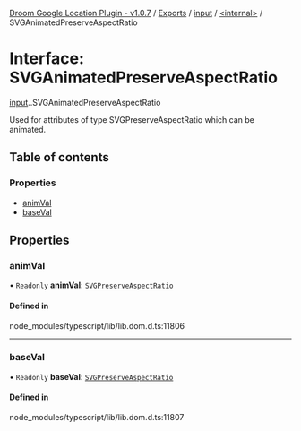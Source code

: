 [Droom Google Location Plugin - v1.0.7](../README.md) / [Exports](../modules.md) / [input](../modules/input.md) / [<internal\>](../modules/input._internal_.md) / SVGAnimatedPreserveAspectRatio

# Interface: SVGAnimatedPreserveAspectRatio

[input](../modules/input.md).[<internal>](../modules/input._internal_.md).SVGAnimatedPreserveAspectRatio

Used for attributes of type SVGPreserveAspectRatio which can be animated.

## Table of contents

### Properties

- [animVal](input._internal_.SVGAnimatedPreserveAspectRatio.md#animval)
- [baseVal](input._internal_.SVGAnimatedPreserveAspectRatio.md#baseval)

## Properties

### animVal

• `Readonly` **animVal**: [`SVGPreserveAspectRatio`](../modules/input._internal_.md#svgpreserveaspectratio)

#### Defined in

node_modules/typescript/lib/lib.dom.d.ts:11806

___

### baseVal

• `Readonly` **baseVal**: [`SVGPreserveAspectRatio`](../modules/input._internal_.md#svgpreserveaspectratio)

#### Defined in

node_modules/typescript/lib/lib.dom.d.ts:11807
